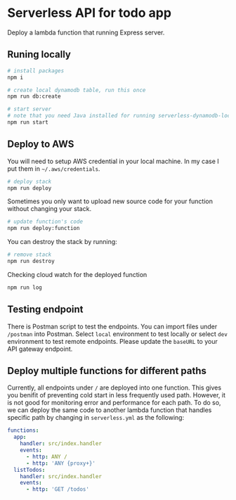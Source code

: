# Serverless API for todo app
Deploy a lambda function that running Express server.

## Runing locally

```bash
# install packages
npm i

# create local dynamodb table, run this once
npm run db:create

# start server
# note that you need Java installed for running serverless-dynamodb-local
npm run start
```

## Deploy to AWS

You will need to setup AWS credential in your local machine. In my case I put them in `~/.aws/credentials`.

```bash
# deploy stack
npm run deploy
```

Sometimes you only want to upload new source code for your function without changing your stack.
```bash
# update function's code
npm run deploy:function
```

You can destroy the stack by running:
```bash
# remove stack
npm run destroy
```

Checking cloud watch for the deployed function
```bash
npm run log
```

## Testing endpoint
There is Postman script to test the endpoints. You can import files under `/postman` into Postman.
Select `local` environment to test locally or select `dev` environment to test remote endpoints. Please update the `baseURL` to your API gateway endpoint.

## Deploy multiple functions for different paths

Currently, all endpoints under `/` are deployed into one function.
This gives you benifit of preventing cold start in less frequently used path.
However, it is not good for monitoring error and performance for each path.
To do so, we can deploy the same code to another lambda function that handles specific path by changing in `serverless.yml` as the following:

```yaml
functions:
  app:
    handler: src/index.handler
    events:
      - http: ANY /
      - http: 'ANY {proxy+}'
  listTodos:
    handler: src/index.handler
    events:
      - http: 'GET /todos'
```
